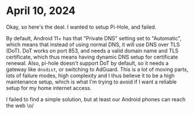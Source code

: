 # April 10, 2024

Okay, so here's the deal. I wanted to setup Pi-Hole, and failed.

By default, Android 11+ has that "Private DNS" setting set to "Automatic", which means that instead of using normal DNS, it will use DNS over TLS (DoT). DoT works on port 853, and needs a valid domain name and TLS certificate, which thus means having dynamic DNS setup for certificate renewal. Also, pi-hole doesn't support DoT by default, so it needs a gateway like `dnsdist`, or switching to AdGuard. This is a lot of moving parts, lots of failure modes, high complexity and I thus believe it to be a high maintenance setup, which is what I'm trying to avoid if I want a reliable setup for my home internet access.

I failed to find a simple solution, but at least our Android phones can reach the web \o/
